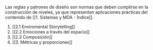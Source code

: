 Las reglas y patrones de diseño son normas que deben cumplirse en la construcción de niveles, ya que representan aplicaciones prácticas del contenido de [[1. Sistemas y MDA - Índice]].

1. [[2.1 Enviromental Storytelling]]
2. [[2.2 Emociones a través del espacio]]
3. [[2.3 Composición]]
4. [[3. Métricas y proporciones]]